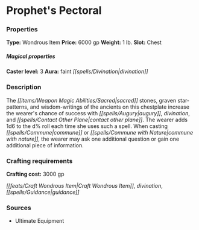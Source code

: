 ﻿---
Title: "Prophet's Pectoral"
Type: "Wondrous Item"
Price: "6000 gp"
Weight: "1 lb."
Slot: "Chest"
Caster level: "3"
Aura: "faint divination"
Description: |
  "The sacred stones, graven star-patterns, and wisdom-writings of the ancients on this chestplate increase the wearer's chance of success with _augury_, _divination_, and _contact other plane_. The wearer adds 1d6 to the d% roll each time she uses such a spell. When casting _commune_ or _commune with nature_, the wearer may ask one additional question or gain one additional piece of information."
Crafting cost: "3000 gp"
Sources: "['Ultimate Equipment']"
---

# Prophet's Pectoral

### Properties

**Type:** Wondrous Item **Price:** 6000 gp **Weight:** 1 lb. **Slot:** Chest

##### Magical properties

**Caster level:** 3 **Aura:** faint _[[spells/Divination|divination]]_

### Description

The _[[items/Weapon Magic Abilities/Sacred|sacred]]_ stones, graven star-patterns, and wisdom-writings of the ancients on this chestplate increase the wearer's chance of success with _[[spells/Augury|augury]]_, _divination_, and _[[spells/Contact Other Plane|contact other plane]]_. The wearer adds 1d6 to the d% roll each time she uses such a spell. When casting _[[spells/Commune|commune]]_ or _[[spells/Commune with Nature|commune with nature]]_, the wearer may ask one additional question or gain one additional piece of information.

### Crafting requirements

**Crafting cost:** 3000 gp

_[[feats/Craft Wondrous Item|Craft Wondrous Item]]_, _divination_, _[[spells/Guidance|guidance]]_

### Sources

* Ultimate Equipment